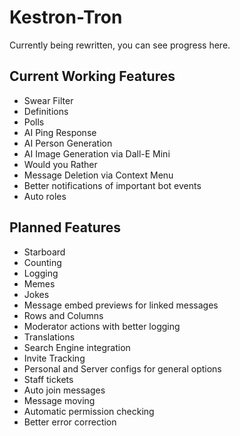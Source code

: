 # Kestron-Tron
Currently being rewritten, you can see progress here.

## Current Working Features
 - Swear Filter
 - Definitions
 - Polls
 - AI Ping Response
 - AI Person Generation
 - AI Image Generation via Dall-E Mini
 - Would you Rather
 - Message Deletion via Context Menu
 - Better notifications of important bot events
 - Auto roles
## Planned Features
 - Starboard
 - Counting
 - Logging
 - Memes
 - Jokes
 - Message embed previews for linked messages
 - Rows and Columns
 - Moderator actions with better logging
 - Translations
 - Search Engine integration
 - Invite Tracking
 - Personal and Server configs for general options
 - Staff tickets
 - Auto join messages
 - Message moving
 - Automatic permission checking
 - Better error correction